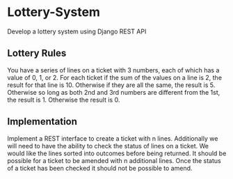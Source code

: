 # Lottery-System
Develop a lottery system using Django REST API

## Lottery Rules
You have a series of lines on a ticket with 3 numbers, each of which has a value of 0, 1, or 2.
For each ticket if the sum of the values on a line is 2, the result for that line is 10. Otherwise
if they are all the same, the result is 5. Otherwise so long as both 2nd and 3rd numbers are
different from the 1st, the result is 1. Otherwise the result is 0.

## Implementation
Implement a REST interface to create a ticket with n lines. Additionally we will need to
have the ability to check the status of lines on a ticket. We would like the lines sorted into
outcomes before being returned. It should be possible for a ticket to be amended with n
additional lines. Once the status of a ticket has been checked it should not be possible to
amend.
